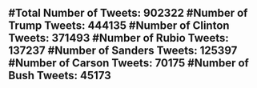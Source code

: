 #Total Number of Tweets: 902322 
#Number of Trump Tweets: 444135
#Number of Clinton Tweets: 371493
#Number of Rubio Tweets: 137237
#Number of Sanders Tweets: 125397
#Number of Carson Tweets: 70175
#Number of Bush Tweets: 45173
---
